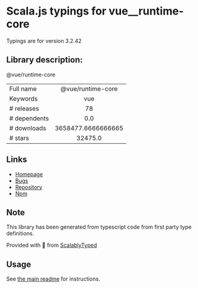 
# Scala.js typings for vue__runtime-core

Typings are for version 3.2.42

## Library description:
@vue/runtime-core

|                    |                 |
| ------------------ | :-------------: |
| Full name          | @vue/runtime-core |
| Keywords           | vue |
| # releases         | 78 |
| # dependents       | 0.0 |
| # downloads        | 3658477.6666666665 |
| # stars            | 32475.0 |

## Links
- [Homepage](https://github.com/vuejs/core/tree/main/packages/runtime-core#readme)
- [Bugs](https://github.com/vuejs/core/issues)
- [Repository](https://github.com/vuejs/core)
- [Npm](https://www.npmjs.com/package/%40vue%2Fruntime-core)
    


## Note
This library has been generated from typescript code from first party type definitions.

Provided with :purple_heart: from [ScalablyTyped](https://github.com/oyvindberg/ScalablyTyped)

## Usage
See [the main readme](../../readme.md) for instructions.


